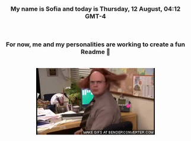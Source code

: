


<div align="center">
<h3 >My name is Sofia and today is Thursday, 12 August, 04:12 GMT-4</h3><br>
<h3 >For now, me and my personalities are working to create a fun Readme 👋
</h3><br>
<img src='img/dwight.gif' alt='working...'/>
</div>
